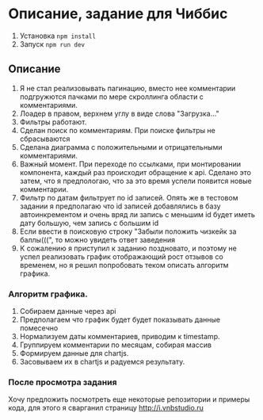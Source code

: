 # Описание, задание для Чиббис

1. Установка `npm install`
2. Запуск `npm run dev`

## Описание

1. Я не стал реализовывать пагинацию, вместо нее комментарии подгружются пачками по мере скроллинга области с комментариями.
2. Лоадер в правом, верхнем углу в виде слова "Загрузка..."
3. Фильтры работают.
4. Сделан поиск по комментариям. При поиске фильтры не сбрасываются
5. Сделана диаграмма с положительными и отрицательными комментариями.
6. Важный момент. При переходе по ссылками, при монтировании компонента, каждый раз происходит обращение к api. Сделано это затем, что я предпологаю, что за это время успели появится новые комментарии.
7. Фильтр по датам фильтрует по id записей. Опять же в тестовом задании я предполагаю что id записей добавлялись в базу автоинкрементом и очень вряд ли запись с меньшим id будет иметь дату большую, чем запись с большим id
8. Если ввести в поисковую строку "Забыли положить чизкейк за баллы(((", то можно увидеть ответ заведения
9. К сожалению я приступил к заданию поздновато, и поэтому не успел реализовать график отображающий рост отзывов со временем, но я решил попробовать теком описать алгоритм графика.

### Алгоритм графика.

1. Собираем данные через api
2. Предполагаем что график будет будет показывать данные помесечно
3. Нормализуем даты комментариев, приводим к timestamp.
4. Группируем комментарии по месяцам, собирая массив
5. Формируем данные для chartjs.
6. Засовываем их в chartjs и радуемся результату.

### После просмотра задания

Хочу предложить посмотреть еще некоторые репозитории и примеры кода, для этого я сварганил страницу http://i.vnbstudio.ru